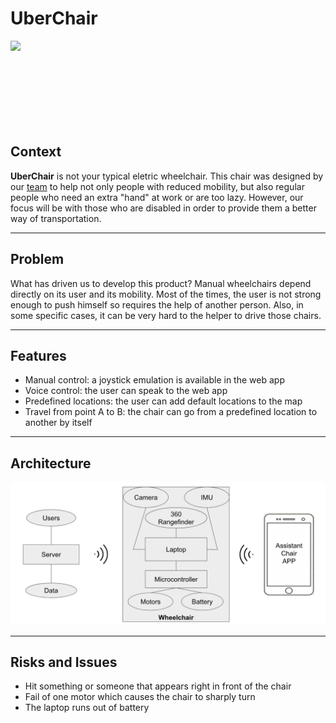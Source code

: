 # UberChair

<img src="/img/wchair.jpg" align="left" width="200">
</br></br></br></br></br></br></br></br>

## Context
**UberChair** is not your typical eletric wheelchair. This chair was designed by our [team](/about.md) to help not only people with reduced mobility, but also regular people who need an extra "hand" at work or are too lazy. However, our focus will be with those who are disabled in order to provide them a better way of transportation.

---
## Problem
What has driven us to develop this product? Manual wheelchairs depend directly on its user and its mobility. Most of the times, the user is not strong enough to push himself so requires the help of another person. Also, in some specific cases, it can be very hard to the helper to drive those chairs.

---
## Features
* Manual control: a joystick emulation is available in the web app
* Voice control: the user can speak to the web app
* Predefined locations: the user can add default locations to the map
* Travel from point A to B: the chair can go from a predefined location to another by itself

---
## Architecture
![arch](img/arch.png)

---
## Risks and Issues
* Hit something or someone that appears right in front of the chair
* Fail of one motor which causes the chair to sharply turn
* The laptop runs out of battery

